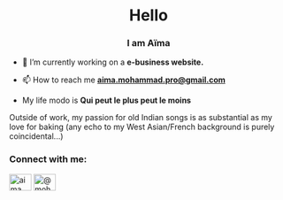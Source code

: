 
<h1 align="center">Hello</h1>
<h3 align="center">I am Aïma</h3>

- 🔭 I’m currently working on a **e-business website.**

- 📫 How to reach me **aima.mohammad.pro@gmail.com**
  
- My life modo is **Qui peut le plus peut le moins**

Outside of work, my passion for old Indian songs is as substantial as my love for baking (any echo to my West Asian/French background is purely coincidental...)

<h3 align="left">Connect with me:</h3>


<p align="left">
<a href="https://linkedin.com/in/aima mohammad" target="blank"><img align="center" src="https://raw.githubusercontent.com/rahuldkjain/github-profile-readme-generator/master/src/images/icons/Social/linked-in-alt.svg" alt="aima mohammad" height="30" width="40" /></a>
<a href="https://medium.com/@mohammadaima" target="blank"><img align="center" src="https://raw.githubusercontent.com/rahuldkjain/github-profile-readme-generator/master/src/images/icons/Social/medium.svg" alt="@mohammadaima" height="30" width="40" /></a>
</p>

 
